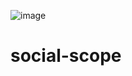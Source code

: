 ![image](https://github.com/hemantkarekar/social-scope/assets/63121855/136c001c-8d6a-4c2d-bcbc-f8f4ca6e558e)

# social-scope
